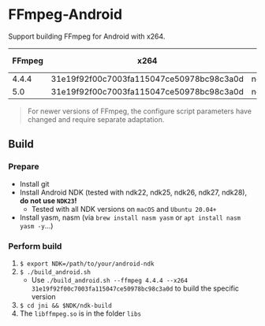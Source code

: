 # FFmpeg-Android

Support building FFmpeg for Android with x264.

| FFmpeg | x264 | Android NDK | Tested Platform |
| ------ | ---- | ----------- | ------ |
| 4.4.4 | 31e19f92f00c7003fa115047ce50978bc98c3a0d | ndk22,ndk25,ndk26,ndk27,ndk28 | macOS/Ubuntu |
| 5.0 | 31e19f92f00c7003fa115047ce50978bc98c3a0d | ndk22,ndk25,ndk26,ndk27,ndk28 | macOS/Ubuntu |

> For newer versions of FFmpeg, the configure script parameters have changed and require separate adaptation.

## Build

### Prepare

- Install git
- Install Android NDK (tested with ndk22, ndk25, ndk26, ndk27, ndk28), __do not use `NDK23`!__
  - Tested with all NDK versions on `macOS` and `Ubuntu 20.04+`
- Install yasm, nasm (via `brew install nasm yasm` or `apt install nasm yasm -y`...)

### Perform build

1. `$ export NDK=/path/to/your/android-ndk`
2. `$ ./build_android.sh`
    - Use `./build_android.sh --ffmpeg 4.4.4 --x264 31e19f92f00c7003fa115047ce50978bc98c3a0d` to build the specific version
3. `$ cd jni && $NDK/ndk-build`
4. The `libffmpeg.so` is in the folder `libs`
